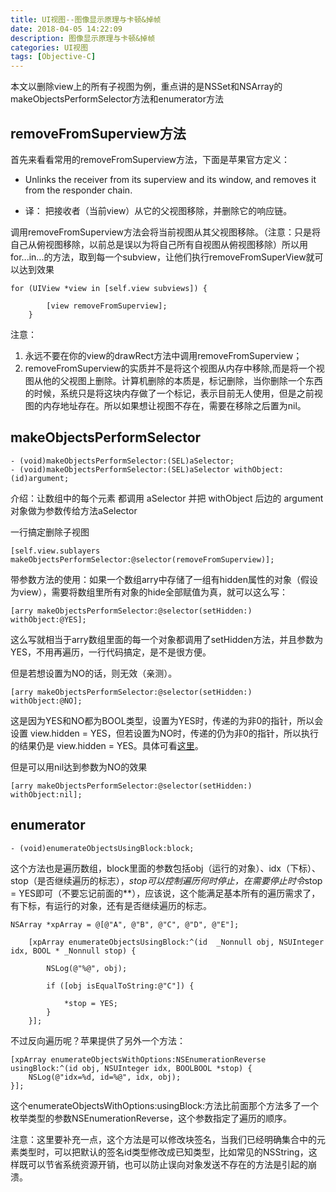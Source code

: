 ```yaml
---
title: UI视图--图像显示原理与卡顿&掉帧
date: 2018-04-05 14:22:09
description: 图像显示原理与卡顿&掉帧
categories: UI视图
tags: [Objective-C]
---
```

本文以删除view上的所有子视图为例，重点讲的是NSSet和NSArray的makeObjectsPerformSelector方法和enumerator方法
## removeFromSuperview方法

首先来看看常用的removeFromSuperview方法，下面是苹果官方定义：

* Unlinks the receiver from its superview and its window,
and removes it from the responder chain.


* 译： 把接收者（当前view）从它的父视图移除，并删除它的响应链。 


调用removeFromSuperview方法会将当前视图从其父视图移除。（注意：只是将自己从俯视图移除，以前总是误以为将自己所有自视图从俯视图移除）所以用for...in...的方法，取到每一个subview，让他们执行removeFromSuperView就可以达到效果

```
for (UIView *view in [self.view subviews]) {

        [view removeFromSuperview];
    }
```



 注意：
 1. 永远不要在你的view的drawRect方法中调用removeFromSuperview；
 2. removeFromSuperview的实质并不是将这个视图从内存中移除,而是将一个视图从他的父视图上删除。计算机删除的本质是，标记删除，当你删除一个东西的时候，系统只是将这块内存做了一个标记，表示目前无人使用，但是之前视图的内存地址存在。所以如果想让视图不存在，需要在移除之后置为nil。

## makeObjectsPerformSelector

```
- (void)makeObjectsPerformSelector:(SEL)aSelector;  
- (void)makeObjectsPerformSelector:(SEL)aSelector withObject:(id)argument; 
```
介绍：让数组中的每个元素 都调用 aSelector  并把 withObject 后边的 argument 对象做为参数传给方法aSelector

一行搞定删除子视图

```
[self.view.sublayers makeObjectsPerformSelector:@selector(removeFromSuperview)];
```

带参数方法的使用：如果一个数组arry中存储了一组有hidden属性的对象（假设为view），需要将数组里所有对象的hide全部赋值为真，就可以这么写：

```
[arry makeObjectsPerformSelector:@selector(setHidden:) withObject:@YES];  
```
这么写就相当于arry数组里面的每一个对象都调用了setHidden方法，并且参数为YES，不用再遍历，一行代码搞定，是不是很方便。

但是若想设置为NO的话，则无效（亲测）。

```
[arry makeObjectsPerformSelector:@selector(setHidden:) withObject:@NO];  
```
这是因为YES和NO都为BOOL类型，设置为YES时，传递的为非0的指针，所以会设置 view.hidden = YES，但若设置为NO时，传递的仍为非0的指针，所以执行的结果仍是 view.hidden = YES。具体可看[这里](https://www.cnblogs.com/Apologize/p/5383652.html)。

但是可以用nil达到参数为NO的效果

```
[arry makeObjectsPerformSelector:@selector(setHidden:) withObject:nil];  
```
## enumerator ##

```
- (void)enumerateObjectsUsingBlock:block;
```
这个方法也是遍历数组，block里面的参数包括obj（运行的对象）、idx（下标）、stop（是否继续遍历的标志），*stop可以控制遍历何时停止，在需要停止时令*stop = YES即可（不要忘记前面的**），应该说，这个能满足基本所有的遍历需求了，有下标，有运行的对象，还有是否继续遍历的标志。

```
NSArray *xpArray = @[@"A", @"B", @"C", @"D", @"E"];
    
    [xpArray enumerateObjectsUsingBlock:^(id  _Nonnull obj, NSUInteger idx, BOOL * _Nonnull stop) {
        
        NSLog(@"%@", obj);
        
        if ([obj isEqualToString:@"C"]) {
            
            *stop = YES;
        }
    }];
```
不过反向遍历呢？苹果提供了另外一个方法：

```
[xpArray enumerateObjectsWithOptions:NSEnumerationReverse usingBlock:^(id obj, NSUInteger idx, BOOLBOOL *stop) {  
    NSLog(@"idx=%d, id=%@", idx, obj);  
}]; 
```
这个enumerateObjectsWithOptions:usingBlock:方法比前面那个方法多了一个枚举类型的参数NSEnumerationReverse，这个参数指定了遍历的顺序。

注意：这里要补充一点，这个方法是可以修改块签名，当我们已经明确集合中的元素类型时，可以把默认的签名id类型修改成已知类型，比如常见的NSString，这样既可以节省系统资源开销，也可以防止误向对象发送不存在的方法是引起的崩溃。
